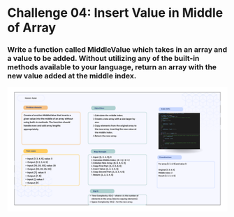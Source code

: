
# Challenge 04: Insert Value in Middle of Array
### Write a function called MiddleValue which takes in an array and a value to be added. Without utilizing any of the built-in methods available to your language, return an array with the new value added at the middle index.
![Inser Middle Value White Board](challenges-and-data-structures/whiteboard-challenges/insert-middle-value/insert-middle-value-white-board.png)
